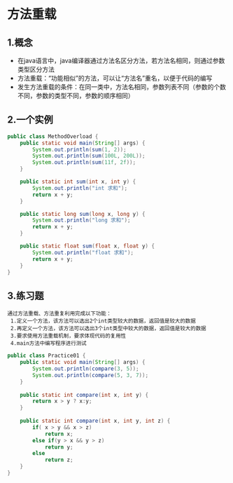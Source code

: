 # 方法重载

## 1.概念

- 在java语言中，java编译器通过方法名区分方法，若方法名相同，则通过参数类型区分方法
- 方法重载：“功能相似”的方法，可以让“方法名”重名，以便于代码的编写
- 发生方法重载的条件：在同一类中，方法名相同，参数列表不同（参数的个数不同，参数的类型不同，参数的顺序相同）

## 2.一个实例

```java
public class MethodOverload {
    public static void main(String[] args) {
        System.out.println(sum(1, 2));
        System.out.println(sum(100L, 200L));
        System.out.println(sum(11f, 2f));
    }

    public static int sum(int x, int y) {
        System.out.println("int 求和");
        return x + y;
    }

    public static long sum(long x, long y) {
        System.out.println("long 求和");
        return x + y;
    }

    public static float sum(float x, float y) {
        System.out.println("float 求和");
        return x + y;
    }
}
```

## 3.练习题

```
通过方法重载、方法重复利用完成以下功能：
 1.定义一个方法，该方法可以选出2个int类型较大的数据，返回值是较大的数据
 2.再定义一个方法，该方法可以选出3个int类型中较大的数据，返回值是较大的数据
 3.要求使用方法重载机制，要求体现代码的复用性
 4.main方法中编写程序进行测试 
```

```java
public class Practice01 {
    public static void main(String[] args) {
        System.out.println(compare(3, 5));
        System.out.println(compare(5, 3, 7));                               
    }
    
    public static int compare(int x, int y) {
        return x > y ? x:y;
    }
    
    public static int compare(int x, int y, int z) {        
        if( x > y && x > z)
            return x;
        else if(y > x && y > z)
            return y;
        else
            return z;    
    }
}
```
